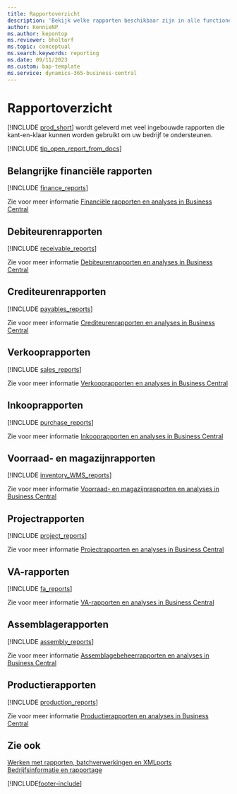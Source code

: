```yaml
---
title: Rapportoverzicht
description: 'Bekijk welke rapporten beschikbaar zijn in alle functionele gebieden van de standaardversie van Business Central, zodat u uw bedrijf kunt volgen.'
author: KennieNP
ms.author: kepontop
ms.reviewer: bholtorf
ms.topic: conceptual
ms.search.keywords: reporting
ms.date: 09/11/2023
ms.custom: bap-template
ms.service: dynamics-365-business-central
---
```

# Rapportoverzicht

[!INCLUDE [prod_short](includes/prod_short.md)] wordt geleverd met veel ingebouwde rapporten die kant-en-klaar kunnen worden gebruikt om uw bedrijf te ondersteunen.  

[!INCLUDE [tip_open_report_from_docs](includes/tip-open-report-from-docs.md)]

## Belangrijke financiële rapporten

[!INCLUDE [finance_reports](includes/finance-reports-include.md)]

Zie voor meer informatie [Financiële rapporten en analyses in Business Central](finance-reports.md)

## Debiteurenrapporten

[!INCLUDE [receivable_reports](includes/receivable-reports-include.md)]

Zie voor meer informatie [Debiteurenrapporten en analyses in Business Central](receivables-reports.md)

## Crediteurenrapporten

[!INCLUDE [payables_reports](includes/payables-reports-include.md)]

Zie voor meer informatie [Crediteurenrapporten en analyses in Business Central](payables-reports.md)

## Verkooprapporten

[!INCLUDE [sales_reports](includes/sales-reports-include.md)]

Zie voor meer informatie [Verkooprapporten en analyses in Business Central](sales-reports.md)

## Inkooprapporten

[!INCLUDE [purchase_reports](includes/purchase-reports-include.md)]

Zie voor meer informatie [Inkooprapporten en analyses in Business Central](purchase-reports.md)

## Voorraad- en magazijnrapporten

[!INCLUDE [inventory_WMS_reports](includes/inventory-WMS-reports-include.md)]

Zie voor meer informatie [Voorraad- en magazijnrapporten en analyses in Business Central](inventory-wms-reports.md)

## Projectrapporten

[!INCLUDE [project_reports](includes/project-reports-include.md)]

Zie voor meer informatie [Projectrapporten en analyses in Business Central](project-reports.md)

## VA-rapporten

[!INCLUDE [fa_reports](includes/fa-reports-include.md)]

Zie voor meer informatie [VA-rapporten en analyses in Business Central](fa-reports.md)

## Assemblagerapporten

[!INCLUDE [assembly_reports](includes/assembly-reports-include.md)]

Zie voor meer informatie [Assemblagebeheerrapporten en analyses in Business Central](assembly-reports.md)

## Productierapporten

[!INCLUDE [production_reports](includes/production-reports-include.md)]

Zie voor meer informatie [Productierapporten en analyses in Business Central](production-reports.md)

## Zie ook

[Werken met rapporten, batchverwerkingen en XMLports](ui-work-report.md)  
[Bedrijfsinformatie en rapportage](reports-bi-reporting.md)  

[!INCLUDE[footer-include](includes/footer-banner.md)]
